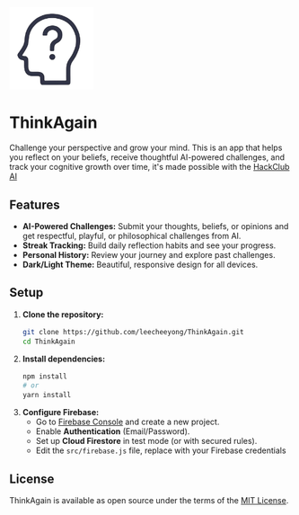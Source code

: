 <img src="/public/logo.png" width="150">

# ThinkAgain

Challenge your perspective and grow your mind. This is an app that helps you reflect on your beliefs, receive thoughtful AI-powered challenges, and track your cognitive growth over time, it's made possible with the [HackClub AI](https://ai.hackclub.com)

## Features
- **AI-Powered Challenges:** Submit your thoughts, beliefs, or opinions and get respectful, playful, or philosophical challenges from AI.
- **Streak Tracking:** Build daily reflection habits and see your progress.
- **Personal History:** Review your journey and explore past challenges.
- **Dark/Light Theme:** Beautiful, responsive design for all devices.

## Setup

1. **Clone the repository:**
   ```bash
   git clone https://github.com/leecheeyong/ThinkAgain.git
   cd ThinkAgain
   ```
2. **Install dependencies:**
   ```bash
   npm install
   # or
   yarn install
   ```
3. **Configure Firebase:**
   - Go to [Firebase Console](https://console.firebase.google.com/) and create a new project.
   - Enable **Authentication** (Email/Password).
   - Set up **Cloud Firestore** in test mode (or with secured rules).
   - Edit the `src/firebase.js` file, replace with your Firebase credentials

## License

ThinkAgain is available as open source under the terms of the [MIT License](https://github.com/leecheeyong/ThinkAgain/blob/main/LICENSE).
